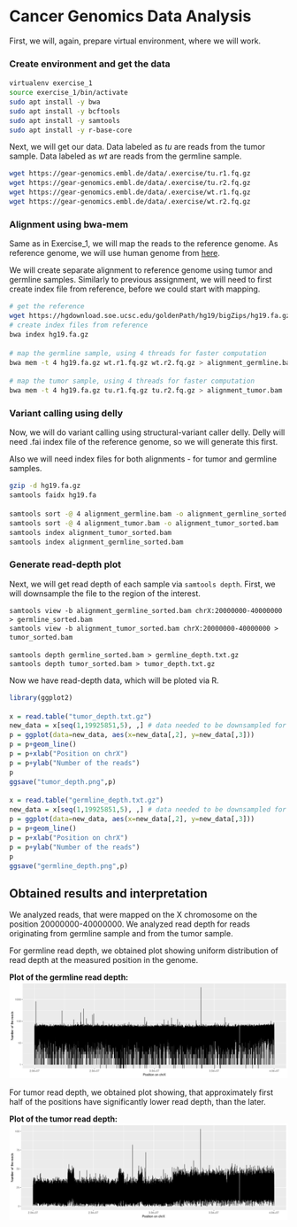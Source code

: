 # Cancer Genomics Data Analysis

First, we will, again, prepare virtual environment, where we will work.

### Create environment and get the data

```bash
virtualenv exercise_1
source exercise_1/bin/activate
sudo apt install -y bwa
sudo apt install -y bcftools
sudo apt install -y samtools
sudo apt install -y r-base-core

```

Next, we will get our data. Data labeled as *tu* are reads from the tumor sample. Data labeled as *wt* are reads from the germline sample.

```bash
wget https://gear-genomics.embl.de/data/.exercise/tu.r1.fq.gz
wget https://gear-genomics.embl.de/data/.exercise/tu.r2.fq.gz
wget https://gear-genomics.embl.de/data/.exercise/wt.r1.fq.gz
wget https://gear-genomics.embl.de/data/.exercise/wt.r2.fq.gz
```

### Alignment using bwa-mem
Same as in Exercise_1, we will map the reads to the reference genome. As reference genome, we will use
human genome from [here](https://hgdownload.soe.ucsc.edu/goldenPath/hg19/bigZips/hg19.fa.gz).

We will create separate alignment to reference genome using tumor and germline samples.
Similarly to previous assignment, we will need to first create index file from reference, before we could start with mapping. 

```bash
# get the reference
wget https://hgdownload.soe.ucsc.edu/goldenPath/hg19/bigZips/hg19.fa.gz
# create index files from reference
bwa index hg19.fa.gz

# map the germline sample, using 4 threads for faster computation
bwa mem -t 4 hg19.fa.gz wt.r1.fq.gz wt.r2.fq.gz > alignment_germline.bam

# map the tumor sample, using 4 threads for faster computation
bwa mem -t 4 hg19.fa.gz tu.r1.fq.gz tu.r2.fq.gz > alignment_tumor.bam
```

### Variant calling using delly
Now, we will do variant calling using structural-variant caller delly.
Delly will need .fai index file of the reference genome, so we will generate this first.

Also we will need index files for both alignments - for tumor and germline samples.

```bash
gzip -d hg19.fa.gz
samtools faidx hg19.fa

samtools sort -@ 4 alignment_germline.bam -o alignment_germline_sorted.bam
samtools sort -@ 4 alignment_tumor.bam -o alignment_tumor_sorted.bam
samtools index alignment_tumor_sorted.bam
samtools index alignment_germline_sorted.bam

```

### Generate read-depth plot
Next, we will get read depth of each sample via `samtools depth`.
First, we will downsample the file to the region of the interest.

```
samtools view -b alignment_germline_sorted.bam chrX:20000000-40000000 > germline_sorted.bam
samtools view -b alignment_tumor_sorted.bam chrX:20000000-40000000 > tumor_sorted.bam

samtools depth germline_sorted.bam > germline_depth.txt.gz
samtools depth tumor_sorted.bam > tumor_depth.txt.gz
```
Now we have read-depth data, which will be ploted via R.

```R
library(ggplot2)

x = read.table("tumor_depth.txt.gz")
new_data = x[seq(1,19925851,5), ,] # data needed to be downsampled for R to not fall while plotting
p = ggplot(data=new_data, aes(x=new_data[,2], y=new_data[,3]))
p = p+geom_line()
p = p+xlab("Position on chrX")
p = p+ylab("Number of the reads")
p
ggsave("tumor_depth.png",p)

x = read.table("germline_depth.txt.gz")
new_data = x[seq(1,19925851,5), ,] # data needed to be downsampled for R to not fall while plotting
p = ggplot(data=new_data, aes(x=new_data[,2], y=new_data[,3]))
p = p+geom_line()
p = p+xlab("Position on chrX")
p = p+ylab("Number of the reads")
p
ggsave("germline_depth.png",p)

```
## Obtained results and interpretation
We analyzed reads, that were mapped on the X chromosome on the position 20000000-40000000. We analyzed read depth for reads originating from germline sample and from the tumor sample.

For germline read depth, we obtained plot showing uniform distribution of read depth at the measured position in the genome.

**Plot of the germline read depth:**
![germ](./images/germline_depth.png)

For tumor read depth, we obtained plot showing, that approximately first half of the positions have significantly lower read depth, than the later.

**Plot of the tumor read depth:**
![tumor](./images/tumor_depth.png)

